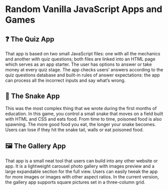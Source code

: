 # Random Vanilla JavaScript Apps and Games
## ❓ The Quiz App
That app is based on two small JavaScript files: one with all the mechanics and another with quiz questions; both files are linked into an HTML page which serves as an app starter. The user has options to answer or take money at every quiz stage. The app checks users’ answers according to the quiz questions database and built-in rules of answer expectations: the app can process all the incorrect inputs and say what’s wrong.

## 🐍 The Snake App
This was the most complex thing that we wrote during the first months of education. In this game, you control a small snake that moves on a field built with HTML and CSS and eats food. From time to time, poisoned food is also spawning. The more good food you eat, the longer your snake becomes. Users can lose if they hit the snake tail, walls or eat poisoned food.

## 🖼️ The Gallery App
That app is a small neat tool that users can build into any other website or app. It is a lightweight carousel photo gallery with images preview and a large expandable section for the full view. Users can easily tweak the app for more images or images with other aspect ratios. In the current version, the gallery app supports square pictures set in a three-column grid.
